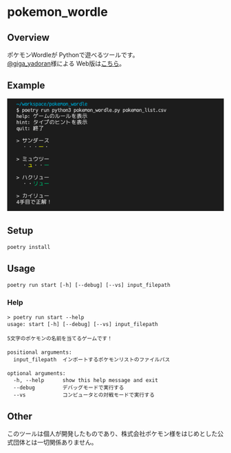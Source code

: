 # pokemon_wordle

## Overview

ポケモンWordleが Pythonで遊べるツールです。  
[@giga_yadoran](https://twitter.com/giga_yadoran)様による Web版は[こちら](https://wordle.mega-yadoran.jp/)。  

## Example

![demo_play](assets/images/demo_play.png)

## Setup

```
poetry install
```

## Usage

```
poetry run start [-h] [--debug] [--vs] input_filepath
```

### Help
```
> poetry run start --help
usage: start [-h] [--debug] [--vs] input_filepath

5文字のポケモンの名前を当てるゲームです！

positional arguments:
  input_filepath  インポートするポケモンリストのファイルパス

optional arguments:
  -h, --help      show this help message and exit
  --debug         デバッグモードで実行する
  --vs            コンピュータとの対戦モードで実行する
```

## Other

このツールは個人が開発したものであり、株式会社ポケモン様をはじめとした公式団体とは一切関係ありません。
